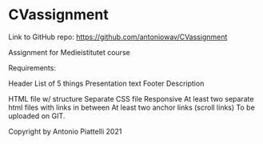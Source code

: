 # CVassignment

Link to GitHub repo: https://github.com/antoniowav/CVassignment

Assignment for Medieistitutet course

Requirements:

Header
List of 5 things
Presentation text
Footer
Description


HTML file w/ structure
Separate CSS file
Responsive
At least two separate html files with links in between
At least two anchor links (scroll links)
To be uploaded on GIT.


Copyright by Antonio Piattelli 2021

